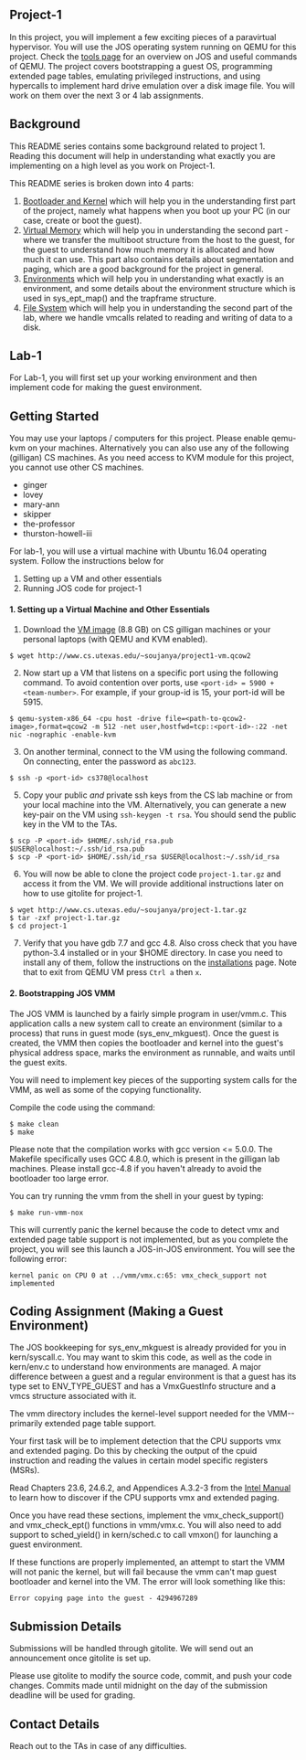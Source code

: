 ## Project-1

In this project, you will implement a few exciting pieces of a paravirtual hypervisor. You will use the JOS operating system running on QEMU for this project. Check the [tools page](https://github.com/vijay03/cs360v-f20/blob/lab1/tools.md) for an overview on JOS and useful commands of QEMU. The project covers bootstrapping a guest OS, programming extended page tables, emulating privileged instructions, and using hypercalls to implement hard drive emulation over a disk image file. You will work on them over the next 3 or 4 lab assignments.

## Background

This README series contains some background related to project 1. Reading this document will help in understanding what exactly you are implementing on a high level as you work on Project-1.

This README series is broken down into 4 parts:
1. [Bootloader and Kernel](https://github.com/vijay03/cs378-f19/blob/master/bootloader.md) which will help you in the understanding first part of the project, namely what happens when you boot up your PC (in our case, create or boot the guest).
2. [Virtual Memory](https://github.com/vijay03/cs378-f19/blob/master/virtual_memory.md) which will help you in understanding the second part - where we transfer the multiboot structure from the host to the guest, for the guest to understand how much memory it is allocated and how much it can use. This part also contains details about segmentation and paging, which are a good background for the project in general.
3. [Environments](https://github.com/vijay03/cs378-f19/blob/master/environments.md) which will help you in understanding what exactly is an environment, and some details about the environment structure which is used in sys_ept_map() and the trapframe structure.
4. [File System](https://github.com/vijay03/cs378-f19/blob/master/file_system.md) which will help you in understanding the second part of the lab, where we handle vmcalls related to reading and writing of data to a disk.

## Lab-1

For Lab-1, you will first set up your working environment and then implement code for making the guest environment.

## Getting Started

You may use your laptops / computers for this project. Please enable qemu-kvm on your machines. Alternatively you can also use any of the following (gilligan) CS machines. As you need access to KVM module for this project, you cannot use other CS machines.
- ginger
- lovey
- mary-ann
- skipper
- the-professor
- thurston-howell-iii

For lab-1, you will use a virtual machine with Ubuntu 16.04 operating system. Follow the instructions below for
1. Setting up a VM and other essentials
2. Running JOS code for project-1

#### 1. Setting up a Virtual Machine and Other Essentials

1. Download the [VM image](http://www.cs.utexas.edu/~soujanya/project1-vm.qcow2) (8.8 GB) on CS gilligan machines or your personal laptops (with QEMU and KVM enabled).
```
$ wget http://www.cs.utexas.edu/~soujanya/project1-vm.qcow2
```

2. Now start up a VM that listens on a specific port using the following command. To avoid contention over ports, use `<port-id> = 5900 + <team-number>`. For example, if your group-id is 15, your port-id will be 5915.
```
$ qemu-system-x86_64 -cpu host -drive file=<path-to-qcow2-image>,format=qcow2 -m 512 -net user,hostfwd=tcp::<port-id>-:22 -net nic -nographic -enable-kvm
```

3. On another terminal, connect to the VM using the following command. On connecting, enter the password as `abc123`.
```
$ ssh -p <port-id> cs378@localhost
```

5. Copy your public *and* private ssh keys from the CS lab machine or from your local machine into the VM.
Alternatively, you can generate a new key-pair on the VM using `ssh-keygen -t rsa`. You should send the public key in the VM to the TAs.
```
$ scp -P <port-id> $HOME/.ssh/id_rsa.pub $USER@localhost:~/.ssh/id_rsa.pub
$ scp -P <port-id> $HOME/.ssh/id_rsa $USER@localhost:~/.ssh/id_rsa
```

6. You will now be able to clone the project code `project-1.tar.gz` and access it from the VM. We will provide additional instructions later on how to use gitolite for project-1.
```
$ wget http://www.cs.utexas.edu/~soujanya/project-1.tar.gz
$ tar -zxf project-1.tar.gz
$ cd project-1
```

7. Verify that you have gdb 7.7 and gcc 4.8. Also cross check that you have python-3.4 installed or in your $HOME directory. In case you need to install any of them, follow the instructions on the [installations](https://github.com/vijay03/cs360v-f20/blob/lab1/installation.md) page. Note that to exit from QEMU VM press `Ctrl a` then `x`.


#### 2. Bootstrapping JOS VMM

The JOS VMM is launched by a fairly simple program in user/vmm.c. This application calls a new system call to create an environment (similar to a process) that runs in guest mode (sys_env_mkguest). Once the guest is created, the VMM then copies the bootloader and kernel into the guest's physical address space, marks the environment as runnable, and waits until the guest exits.

You will need to implement key pieces of the supporting system calls for the VMM, as well as some of the copying functionality.

Compile the code using the command:
```
$ make clean
$ make
```
Please note that the compilation works with gcc version <= 5.0.0. The Makefile specifically uses GCC 4.8.0, which is present in the gilligan lab machines. Please install gcc-4.8 if you haven't already to avoid the bootloader too large error.

You can try running the vmm from the shell in your guest by typing:
```
$ make run-vmm-nox
```
This will currently panic the kernel because the code to detect vmx and extended page table support is not implemented, but as you complete the project, you will see this launch a JOS-in-JOS environment. You will see the following error:
```
kernel panic on CPU 0 at ../vmm/vmx.c:65: vmx_check_support not implemented
```

## Coding Assignment (Making a Guest Environment)

The JOS bookkeeping for sys_env_mkguest is already provided for you in kern/syscall.c. You may want to skim this code, as well as the code in kern/env.c to understand how environments are managed. A major difference between a guest and a regular environment is that a guest has its type set to ENV_TYPE_GUEST and has a VmxGuestInfo structure and a vmcs structure associated with it.

The vmm directory includes the kernel-level support needed for the VMM--primarily extended page table support.

Your first task will be to implement detection that the CPU supports vmx and extended paging. Do this by checking the output of the cpuid instruction and reading the values in certain model specific registers (MSRs).

Read Chapters 23.6, 24.6.2, and Appendices A.3.2-3 from the [Intel Manual](http://www.cs.utexas.edu/~vijay/cs378-f17/projects/64-ia-32-architectures-software-developer-vol-3c-part-3-manual.pdf) to learn how to discover if the CPU supports vmx and extended paging.

Once you have read these sections, implement the vmx_check_support() and vmx_check_ept() functions in vmm/vmx.c. You will also need to add support to sched_yield() in kern/sched.c to call vmxon() for launching a guest environment.

If these functions are properly implemented, an attempt to start the VMM will not panic the kernel, but will fail because the vmm can't map guest bootloader and kernel into the VM. The error will look something like this:
```
Error copying page into the guest - 4294967289
```

## Submission Details

Submissions will be handled through gitolite. We will send out an announcement once gitolite is set up.

Please use gitolite to modify the source code, commit, and push your code changes. Commits made until midnight on the day of the submission deadline will be used for grading.

## Contact Details

Reach out to the TAs in case of any difficulties.
